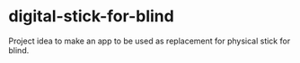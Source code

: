 # digital-stick-for-blind
Project idea to make an app to be used as replacement for physical stick for blind.
